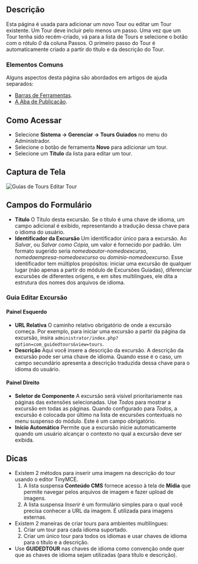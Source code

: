 <!-- Filename: Help4.x:Guided_Tours:_New_or_Edit_Tour  / Display title: Tours Guiados: Editar Tour -->

## Descrição

Esta página é usada para adicionar um novo Tour ou editar um Tour existente. Um Tour deve incluir pelo menos um passo. Uma vez que um Tour tenha sido recém-criado, vá para a lista de Tours e selecione o botão com o rótulo *0* da coluna Passos. O primeiro passo do Tour é automaticamente criado a partir do título e da descrição do Tour.

### Elementos Comuns

Alguns aspectos desta página são abordados em artigos de ajuda separados:

* [Barras de Ferramentas](jdocmanual?article=help/common-elements/toolbars).
* [A Aba de Publicação](jdocmanual?article=help/common-elements/edit-publishing).

## Como Acessar

- Selecione **Sistema -> Gerenciar -> Tours Guiados** no menu do Administrador.
- Selecione o botão de ferramenta **Novo** para adicionar um tour.
- Selecione um **Título** da lista para editar um tour.

## Captura de Tela

![Guias de Tours Editar Tour](../../../ptbr/images/guided-tours/guided-tours-edit-tour.png)

## Campos do Formulário

- **Título** O Título desta excursão. Se o título é uma chave de idioma, um campo adicional é exibido, representando a tradução dessa chave para o idioma do usuário.
- **Identificador da Excursão** Um identificador único para a excursão. Ao *Salvar*, ou *Salvar como Cópia*, um valor é fornecido por padrão. Um formato sugerido seria *nomedoautor-nomedoexcurso*, *nomedaempresa-nomedoexcurso* ou *dominio-nomedoexcurso*. Esse identificador tem múltiplos propósitos: iniciar uma excursão de qualquer lugar (não apenas a partir do módulo de Excursões Guiadas), diferenciar excursões de diferentes origens, e em sites multilíngues, ele dita a estrutura dos nomes dos arquivos de idioma.

### Guia Editar Excursão

#### Painel Esquerdo

- **URL Relativa** O caminho relativo obrigatório de onde a excursão começa. Por exemplo, para iniciar uma excursão a partir da página da excursão, insira `administrator/index.php?option=com_guidedtours&view=tours`.
- **Descrição** Aqui você insere a descrição da excursão. A descrição da excursão pode ser uma chave de idioma. Quando esse é o caso, um campo secundário apresenta a descrição traduzida dessa chave para o idioma do usuário.

#### Painel Direito

- **Seletor de Componente** A excursão será visível prioritariamente nas páginas das extensões selecionadas. Use *Todos* para mostrar a excursão em todas as páginas. Quando configurado para *Todos*, a excursão é colocada por último na lista de excursões contextuais no menu suspenso do módulo. Este é um campo obrigatório.
- **Início Automático** Permite que a excursão inicie automaticamente quando um usuário alcançar o contexto no qual a excursão deve ser exibida.

## Dicas

- Existem 2 métodos para inserir uma imagem na descrição do tour usando o
  editor TinyMCE.
  1. A lista suspensa **Conteúdo CMS** fornece acesso à tela de **Mídia**
     que permite navegar pelos arquivos de imagem e fazer upload de imagens.
  2. A lista suspensa *Inserir* é um formulário simples para o qual você precisa
     conhecer a URL da imagem. É utilizada para imagens externas.
- Existem 2 maneiras de criar tours para ambientes multilíngues:
  1. Criar um tour para cada idioma suportado.
  2. Criar um único tour para todos os idiomas e usar chaves de idioma para o título
  e a descrição.
- Use **GUIDEDTOUR** nas chaves de idioma como convenção onde quer que as chaves
  de idioma sejam utilizadas (para título e descrição).

